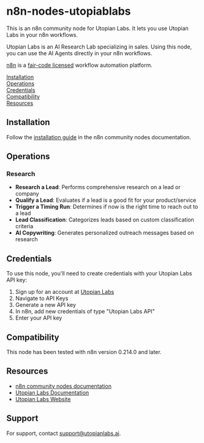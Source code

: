# n8n-nodes-utopiablabs

This is an n8n community node for Utopian Labs. It lets you use Utopian Labs in your n8n workflows.

Utopian Labs is an AI Research Lab specializing in sales. Using this node, you can use the AI Agents directly in your n8n workflows.

[n8n](https://n8n.io/) is a [fair-code licensed](https://docs.n8n.io/reference/license/) workflow automation platform.

[Installation](#installation)  
[Operations](#operations)  
[Credentials](#credentials)  
[Compatibility](#compatibility)  
[Resources](#resources)

## Installation

Follow the [installation guide](https://docs.n8n.io/integrations/community-nodes/installation/) in the n8n community nodes documentation.

## Operations

### Research

- **Research a Lead**: Performs comprehensive research on a lead or company
- **Qualify a Lead**: Evaluates if a lead is a good fit for your product/service
- **Trigger a Timing Run**: Determines if now is the right time to reach out to a lead
- **Lead Classification**: Categorizes leads based on custom classification criteria
- **AI Copywriting**: Generates personalized outreach messages based on research

## Credentials

To use this node, you'll need to create credentials with your Utopian Labs API key:

1. Sign up for an account at [Utopian Labs](https://app.utopianlabs.ai)
2. Navigate to API Keys
3. Generate a new API key
4. In n8n, add new credentials of type "Utopian Labs API"
5. Enter your API key

## Compatibility

This node has been tested with n8n version 0.214.0 and later.

## Resources

- [n8n community nodes documentation](https://docs.n8n.io/integrations/community-nodes/)
- [Utopian Labs Documentation](https://docs.utopianlabs.ai)
- [Utopian Labs Website](https://utopianlabs.ai)

## Support

For support, contact support@utopianlabs.ai.
